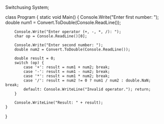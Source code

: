 Switchusing System;

class Program {
    static void Main() {
        Console.Write("Enter first number: ");
        double num1 = Convert.ToDouble(Console.ReadLine());

        Console.Write("Enter operator (+, -, *, /): ");
        char op = Console.ReadLine()[0];

        Console.Write("Enter second number: ");
        double num2 = Convert.ToDouble(Console.ReadLine());

        double result = 0;
        switch (op) {
            case '+': result = num1 + num2; break;
            case '-': result = num1 - num2; break;
            case '*': result = num1 * num2; break;
            case '/': result = num2 != 0 ? num1 / num2 : double.NaN; break;
            default: Console.WriteLine("Invalid operator."); return;
        }

        Console.WriteLine("Result: " + result);
    }
}
